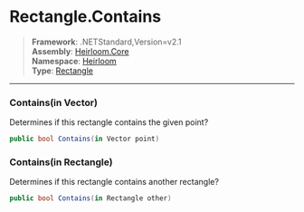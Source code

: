 # Rectangle.Contains

> **Framework**: .NETStandard,Version=v2.1  
> **Assembly**: [Heirloom.Core][0]  
> **Namespace**: [Heirloom][0]  
> **Type**: [Rectangle][1]  

--------------------------------------------------------------------------------

### Contains(in Vector)

Determines if this rectangle contains the given point?

```cs
public bool Contains(in Vector point)
```

### Contains(in Rectangle)

Determines if this rectangle contains another rectangle?

```cs
public bool Contains(in Rectangle other)
```

[0]: ..\Heirloom.Core.md
[1]: Heirloom.Rectangle.md
